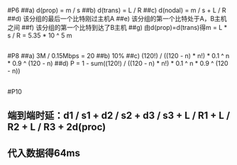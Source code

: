 #P6
##a) d(prop) = m / s
##b) d(trans) = L / R
##c) d(nodal) = m / s + L / R
##d) 该分组的最后一个比特刚过主机A
##e) 该分组的第一个比特处于A，B主机之间
##f) 该分组的第一个比特到达了B主机
##g) 由d(prop)=d(trans)得m = L * s / R = 5.35 * 10 ^ 5 m
##
#P8
##a) 3M / 0.15Mbps = 20
##b) 10%
##c) (120!) / ((120 - n) * n!) * 0.1 ^ n * 0.9 ^ (120 - n)
##d) P = 1 - sum((120!) / ((120 - n) * n!) * 0.1 ^ n * 0.9 ^ (120 - n))
##
#P10
## 端到端时延：d1 / s1 + d2 / s2 + d3 / s3 + L / R1 + L / R2 + L / R3 + 2d(proc)
## 代入数据得64ms

